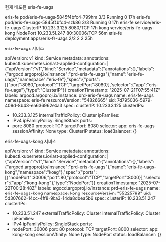 
현재 배포된 eris-fe-uags

eris-fe                pod/eris-fe-uags-5845f4bfc4-799hm                                     3/3     Running            0               17h
eris-fe                pod/eris-fe-uags-5845f4bfc4-szk86                                     3/3     Running            0               17h
eris-fe                service/eris-fe-uags                                         ClusterIP      10.233.3.125    <none>                                                                       8080/TCP                                                             17h
kong                   service/eris-fe-uags-kong                                    NodePort       10.233.51.247   <none>                                                                       80:30006/TCP                                                         56m
eris-fe                deployment.apps/eris-fe-uags                                             2/2     2            2           25h

eris-fe-uags 서비스

apiVersion: v1
kind: Service
metadata:
  annotations:
    kubectl.kubernetes.io/last-applied-configuration: |
      {"apiVersion":"v1","kind":"Service","metadata":{"annotations":{},"labels":{"argocd.argoproj.io/instance":"prd-eris-fe-uags"},"name":"eris-fe-uags","namespace":"eris-fe"},"spec":{"ports":[{"port":8080,"protocol":"TCP","targetPort":8080}],"selector":{"app":"eris-fe-uags"},"type":"ClusterIP"}}
  creationTimestamp: "2025-07-21T07:55:41Z"
  labels:
    argocd.argoproj.io/instance: prd-eris-fe-uags
  name: eris-fe-uags
  namespace: eris-fe
  resourceVersion: "54826665"
  uid: 7d795036-5979-409d-8b43-ea636962e4a3
spec:
  clusterIP: 10.233.3.125
  clusterIPs:
  - 10.233.3.125
  internalTrafficPolicy: Cluster
  ipFamilies:
  - IPv4
  ipFamilyPolicy: SingleStack
  ports:
  - port: 8080
    protocol: TCP
    targetPort: 8080
  selector:
    app: eris-fe-uags
  sessionAffinity: None
  type: ClusterIP
status:
  loadBalancer: {}


eris-fe-uags-kong 서비스

apiVersion: v1
kind: Service
metadata:
  annotations:
    kubectl.kubernetes.io/last-applied-configuration: |
      {"apiVersion":"v1","kind":"Service","metadata":{"annotations":{},"labels":{"argocd.argoproj.io/instance":"prd-eris-fe-uags"},"name":"eris-fe-uags-kong","namespace":"kong"},"spec":{"ports":[{"nodePort":30006,"port":80,"protocol":"TCP","targetPort":8000}],"selector":{"app":"kong-kong"},"type":"NodePort"}}
  creationTimestamp: "2025-07-22T00:28:48Z"
  labels:
    argocd.argoproj.io/instance: prd-eris-fe-uags
  name: eris-fe-uags-kong
  namespace: kong
  resourceVersion: "55225798"
  uid: 5d307662-14cc-4ff8-9ba3-14da8dbea5b6
spec:
  clusterIP: 10.233.51.247
  clusterIPs:
  - 10.233.51.247
  externalTrafficPolicy: Cluster
  internalTrafficPolicy: Cluster
  ipFamilies:
  - IPv4
  ipFamilyPolicy: SingleStack
  ports:
  - nodePort: 30006
    port: 80
    protocol: TCP
    targetPort: 8000
  selector:
    app: kong-kong
  sessionAffinity: None
  type: NodePort
status:
  loadBalancer: {}
